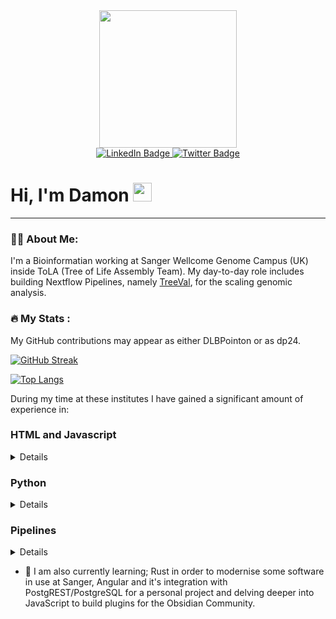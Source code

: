 <div id="header" align="center">
  <img src="https://publish-01.obsidian.md/access/e92f913c6458c80f98557a83c6402d17/Images/logo4.png" width="220"/>
</div>

<div id="badges" align="center">
  <a href="www.linkedin.com/in/dlbpointon">
    <img src="https://img.shields.io/badge/LinkedIn-blue?style=for-the-badge&logo=linkedin&logoColor=white" alt="LinkedIn Badge"/>
  </a>
  <a href="https://twitter.com/DLBPointon">
    <img src="https://img.shields.io/badge/Twitter-blue?style=for-the-badge&logo=twitter&logoColor=white" alt="Twitter Badge"/>
  </a>
</div>

<div id="views" align="center">
  <img src="https://komarev.com/ghpvc/?username=DLBPointon&style=flat-square&color=blue" alt=""/>
</div>

<h1>
  Hi, I'm Damon
  <img src="https://media.giphy.com/media/hvRJCLFzcasrR4ia7z/giphy.gif" width="30px"/>
</h1>

---
### :man_technologist: About Me:

I'm a Bioinformatian working at Sanger Wellcome Genome Campus (UK) inside ToLA (Tree of Life Assembly Team). My day-to-day role includes building Nextflow Pipelines, namely [TreeVal](https://github.com/sanger-tol/treeval), for the scaling genomic analysis.


### :fire: My Stats :
My GitHub contributions may appear as either DLBPointon or as dp24.

[![GitHub Streak](http://github-readme-streak-stats.herokuapp.com?user=DLBPointon&theme=dark&date_format=M%20j%5B%2C%20Y%5D&mode=weekly&type=png)](https://git.io/streak-stats)

[![Top Langs](https://github-readme-stats.vercel.app/api/top-langs/?username=DLBPointon&hide_progress=true&theme=dark#gh-dark-mode-only)](https://github.com/anuraghazra/github-readme-stats)


During my time at these institutes I have gained a significant amount of experience in:

### HTML and Javascript

<details>
  
- In creating a number of full stack projects, such as [GRIT-realtime](https://github.com/DLBPointon/grt-v5) (for use at Sanger where it integrates with the local JIRA platform), university projects such as a [COVID tracker](https://github.com/DLBPointon/covid19-graphs-DLBPointon) which is still viewable [Here](https://dlbpointon.github.io/covid19-graphs-DLBPointon/) as portfolio evidence.

- In personal projects. I use a tool called [Obsidian](https://obsidian.md/) a second brain designed to powerful and customisable whilst making use of Markdown. In light of this I have written [QuickAdd-NCBI](), which adds taxonomic data from NCBI into a note, and contributed to a number of projects which extend the use of Obsidian such as [QuickAdd-Books](https://github.com/DLBPointon/script_googleBooks_quickAdd), Booksidian and [Obsidian-Plotly](https://github.com/DLBPointon/obsidian-plotly). In the future I plan to create a full plugin to integrate a wider breadth of the NCBI API into Obsidian, especially due to the large number of biologists and bioinformaticians that use the software.

- Javascript. Due to experience from the above I have al written a significant amount of JS as well as some small Javascript scripts for ToLQC which graph various statistics.

</details>
  
### Python

<details>

- I have used Python in almost every project I have been involved with during my time at ARU and Sanger. The first being [gEVAL_cleaner](https://github.com/DLBPointon/gEVAL_cleaner), this script would download cdna, cds, rna and protein data of a given organism and prepare it for use in genomic alignment. 

- Some components of [GRIT-realtime](https://github.com/DLBPointon/grt-v5) were also written in Python, namely the script which pulls data from JIRA and massaged it into the format required for database uploading

- I have also written a number of "bots", simple reporting scripts most of which pull various data from JIRA and post them to Slack channels. BTK-announcer  relays ticket information on BlobTookKit requests to those involved with decontamination, Priority-list relays information on high priotity tickets to all, Weekly-report reports on what tickets have changed hands over the course of the past week for management.
  
- There are also a number of smaller scripts, I haven't uploaded to GitHub. These include projects in gene expression over time, simple graphing and data parsing.

</details>

### Pipelines

<details>

- Snakemake. For a universioty project, I wrote a variant annotation pipeline using Illumina data.

- Nextflow DSL2. I am currently working on translating the Snakemake annotation pipeline into Nextflow for wider adoption at Sanger in the DTOL project, This will be using the nf-core production guidelines, allowing for "plug and play" functionality.

- I have also aided in the building of TeloSearch and TreeVal (NF-core standard), both of which are DSL2 pipelines in use at Sanger.
  
</details>

- :seedling: I am also currently learning; Rust in order to modernise some software in use at Sanger, Angular and it's integration with PostgREST/PostgreSQL for a personal project and delving deeper into JavaScript to build plugins for the Obsidian Community. 
